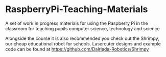 RaspberryPi-Teaching-Materials
==============================

A set of work in progress materials for using the Raspberry Pi in the classroom for teaching pupils computer science, technology and science

Alongside the course it is also recommended you check out the Shrimpy, our cheap educational robot for schools. Lasercuter designs and example code can be found at 
https://github.com/Dalriada-Robotics/Shrimpy
